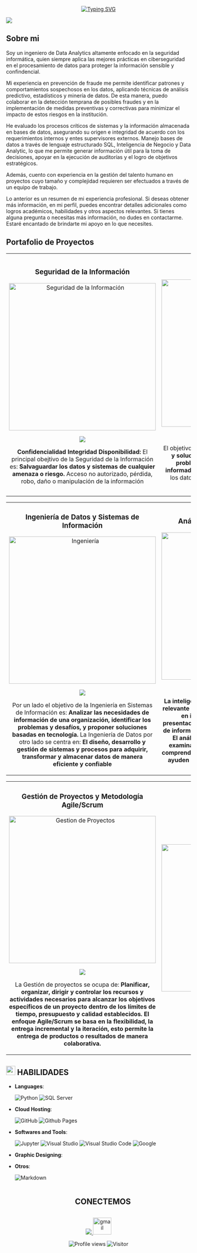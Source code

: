 <!-- Bienvenida -->
<p align="center">
  <a href="https://github.com/Melvin-Rodriguez/readme-typing-svg"><img src="https://readme-typing-svg.herokuapp.com?font=Zilla+Slab&duration=3000&pause=5000&color=cyan&size=35&center=true&vCenter=true&width=900&height=35&lines=Hola;Te+doy+la+bienvenida+a+mi+perfil+y+portafolio+de+proyectos" alt="Typing SVG"></a>
</p>

<!-- Banner -->
<img src="https://github-production-user-asset-6210df.s3.amazonaws.com/111929312/249653774-76261d23-7cf5-446e-b82c-1b17a2d423e3.png">

<!-- Modulo 1 -->
## Sobre mi

Soy un ingeniero de Data Analytics altamente enfocado en la seguridad informática, quien siempre aplica las mejores prácticas en ciberseguridad en el procesamiento de datos para proteger la información sensible y confindencial. 

Mi experiencia en prevención de fraude me permite identificar patrones y comportamientos sospechosos en los datos, aplicando técnicas de análisis predictivo, estadísticos y minería de datos. De esta manera, puedo colaborar en la detección temprana de posibles fraudes y en la implementación de medidas preventivas y correctivas para minimizar el impacto de estos riesgos en la institución.

He evaluado los procesos críticos de sistemas y la información almacenada en bases de datos, asegurando su origen e integridad de acuerdo con los requerimientos internos y entes supervisores externos. Manejo bases de datos a través de lenguaje estructurado SQL, Inteligencia de Negocio y Data Analytic, lo que me permite generar información útil para la toma de decisiones, apoyar en la ejecución de auditorías y el logro de objetivos estratégicos.

Además, cuento con experiencia en la gestión del talento humano en proyectos cuyo tamaño y complejidad requieren ser efectuados a través de un equipo de trabajo. 

Lo anterior es un resumen de mi experiencia profesional. Si deseas obtener más información, en mi perfil, puedes encontrar detalles adicionales como logros académicos, habilidades y otros aspectos relevantes. Si tienes alguna pregunta o necesitas más información, no dudes en contactarme. Estaré encantado de brindarte mi apoyo en lo que necesites.

<!-- Modulo 2 -->
<!-- Tabla 1, F1C1-->
## Portafolio de Proyectos
<table>
<tr> 	
<td width="50%">
<h3 align="center">Seguridad de la Información</h3>
<div align="center">
<a href="https://github.com/Melvin-Rodriguez/Cybersecurity" target="_blank"><img src="https://res.cloudinary.com/dssdvhtjq/image/upload/v1688172385/Perfil/4_r1nah9.png" width="400" alt="Seguridad de la Información"></a>
<p>
<a href="https://github.com/Melvin-Rodriguez/Cybersecurity" target="_blank">
<img src="https://img.shields.io/badge/C%C3%93DIGO-C0C0C0?style=for-the-badge&logo=github&logoColor=black">
</a>
</p>
<p>
   <strong> Confidencialidad 
   Integridad 
   Disponibilidad: </strong> 
   El principal obejtivo de la Seguridad de la Información es: <strong> Salvaguardar los datos y sistemas de cualquier amenaza o riesgo. </strong> 
   Acceso no autorizado, pérdida, robo, daño o manipulación de la información 
</p>
</div>                                                                                      
</td>
<!-- Tabla 1, F1C2-->
<td width="50%">
<h3 align="center">Ciencia de Datos</h3>
<div align="center">
<a href="https://github.com/Melvin-Rodriguez/Data-Science" target="_blank"><img src="https://res.cloudinary.com/dssdvhtjq/image/upload/v1688171635/Perfil/3_krhm8q.png" width="400" alt="Ciencia de Datos"></a>
<p>
<a href="https://github.com/Melvin-Rodriguez/Data-Science" target="_blank">
<img src="https://img.shields.io/badge/C%C3%93DIGO-C0C0C0?style=for-the-badge&logo=github&logoColor=black">
</a>
</p>
<p>
El objetivo es: <strong> Generar conocimientos accionables y soluciones basadas en datos para abordar problemas complejos y tomar decisiones informadas </strong>. Se aplica en diversos campos donde los datos juegan un papel crucial en la toma de decisiones
</p>
</div>                                                                                      
</td>
</div>                                                             
</table>                                                                                 
</div>

<!-- Tabla 2, F2C1-->
<table>
<tr>
<td width="50%">
<h3 align="center">Ingeniería de Datos y Sistemas de Información</h3>
<div align="center">
<a href="https://github.com/Melvin-Rodriguez/Ingenieria" target="_blank"><img src="https://res.cloudinary.com/dssdvhtjq/image/upload/v1688189402/Perfil/2_umo8ra.png" width="400" alt="Ingeniería"></a>
<p>
<a href="https://github.com/Melvin-Rodriguez/Ingenieria" target="_blank">
<img src="https://img.shields.io/badge/C%C3%93DIGO-C0C0C0?style=for-the-badge&logo=github&logoColor=black">
</a>
</p>
<p>
Por un lado el objetivo de la Ingeniería en Sistemas de Información es: <strong> Analizar las necesidades de información de una organización, identificar los problemas y desafíos, y proponer soluciones basadas en tecnología. </strong>
La Ingeniería de Datos por otro lado se centra en: <strong> El diseño, desarrollo y gestión de sistemas y procesos para adquirir, transformar y almacenar datos de manera eficiente y confiable</strong>
</p>
</div>                                                                                      
</td>
<!-- Tabla 2, F2C2-->
<td width="50%">
<h3 align="center">Análisis e Inteligencia de Negocio</h3>
<div align="center">
<a href="https://github.com/Melvin-Rodriguez/BI-BA" target="_blank"><img src="https://res.cloudinary.com/dssdvhtjq/image/upload/v1688189464/Perfil/1_whwiki.png" width="400" alt="BI-BA"></a>
<p>
<a href="https://github.com/Melvin-Rodriguez/BI-BA" target="_blank">
<img src="https://img.shields.io/badge/C%C3%93DIGO-C0C0C0?style=for-the-badge&logo=github&logoColor=black">
</a>
</p>
<p>
<strong>La inteligencia de negociode obtiene información relevante y valiosa para el negocio y la transfroma en información significativa realiza la presentación de manera clara y accesible a través de informes, paneles de control y visualizaciones. El análisis del negocio realiza el proceso de examinar y evaluar los datos recopilados para comprender patrones, tendencias y relaciones que ayuden a identificar oportunidades y desafíos.</strong>
</p>
</div>                                                                                      
</td>
</div>                                                             
</table>                                                                                 
</div>

<!-- Tabla 3, F3C1-->
<table>
<tr>
<td width="50%">
<h3 align="center">Gestión de Proyectos y Metodología Agile/Scrum </h3>
<div align="center">
<a href="https://github.com/Melvin-Rodriguez/Gestion-de-Proyectos" target="_blank"><img src="https://res.cloudinary.com/dssdvhtjq/image/upload/v1688330826/Perfil/5_wtvxha.png" width="400" alt="Gestion de Proyectos"></a>
<p>
<a href="https://github.com/Melvin-Rodriguez/Gestion-de-Proyectos" target="_blank">
<img src="https://img.shields.io/badge/C%C3%93DIGO-C0C0C0?style=for-the-badge&logo=github&logoColor=black">
</a>
</p>
<p>
La Gestión de proyectos se ocupa de: <strong>Planificar, organizar, dirigir y controlar los recursos y actividades necesarios para alcanzar los objetivos específicos de un proyecto dentro de los límites de tiempo, presupuesto y calidad establecidos. El enfoque Agile/Scrum se basa en la flexibilidad, la entrega incremental y la iteración, esto permite la entrega de productos o resultados de manera colaborativa. </strong>
</p>
</div>                                                                                      
</td>
<!-- Tabla 3, F3C2-->
<td width="50%">
<!-- <h3 align="center">Proximamente... </h3> -->
<div align="center">
<a href="https://github.com/Melvin-Rodriguez" target="_blank"><img src="https://res.cloudinary.com/dssdvhtjq/image/upload/v1688333286/Perfil/M1_gu0cw0.png" width="400" alt="Proximo"></a>
<!--
<p> 
<a href="https://github.com/Melvin-Rodriguez/BI-BA" target="_blank">
<img src="https://img.shields.io/badge/C%C3%93DIGO-C0C0C0?style=for-the-badge&logo=github&logoColor=black">
</a> 
</p> -->
<!-- <p>
<strong> Proximamente... </strong>
</p> -->
</div>                                                                                      
</td>
</div>                                                             
</table>                                                                                 
</div>

<!-- Modulo 3 -->
<!-- Habilidades -->
## <img src="https://media2.giphy.com/media/QssGEmpkyEOhBCb7e1/giphy.gif?cid=ecf05e47a0n3gi1bfqntqmob8g9aid1oyj2wr3ds3mg700bl&rid=giphy.gif" width ="25"><b> HABILIDADES</b>

<p align="center">

- **Languages**:

    ![Python](https://img.shields.io/badge/Python%20-%2300599C.svg?style=for-the-badge&logo=python&logoColor=white)
    ![SQL Server](https://img.shields.io/badge/Transact%20SQL-%2300599C.svg?style=for-the-badge&logo=microsoftsqlserver&logoColor=white)

- **Cloud Hosting**:
  
    ![GitHub](https://img.shields.io/badge/Github-%2300599C.svg?style=for-the-badge&logo=github&logoColor=white)
    ![Github Pages](https://img.shields.io/badge/GitHub%20Pages-%2300599C.svg?style=for-the-badge&logo=github&logoColor=white)
    
- **Softwares and Tools**:
  
    ![Jupyter](https://img.shields.io/badge/Jupyter-%2300599C.svg?style=for-the-badge&logo=jupyter&logoColor=white)
    ![Visual Studio](https://img.shields.io/badge/Visual%20Studio-%2300599C.svg?style=for-the-badge&logo=visualstudio&logoColor=white)
    ![Visual Studio Code](https://img.shields.io/badge/Visual%20Studio%20Code-%2300599C.svg?style=for-the-badge&logo=visual-studio-code&logoColor=white)
    ![Google](https://img.shields.io/badge/Google%20Workspace-%2300599C.svg?style=for-the-badge&logo=google&logoColor=white)

- **Graphic Designing**:
<!--canvas-->

- **Otros**:
  
    ![Markdown](https://img.shields.io/badge/markdown-%2300599C.svg?style=for-the-badge&logo=markdown&logoColor=white)
  
</p>

<!-- Modulo 4 -->
<!-- Estadisticas -->
<!-- TROFEOS GITHUB -->
<!--### &nbsp;TROFEOS GITHUB 
<p align="center"> 
<a href="https://github.com/Melvin-Rodriguez/github-profile-trophy"><img src="https://github-profile-trophy.vercel.app/?username=Melvin-Rodriguez&theme=darkhub&row=1&column=-1&rank=-?&no-frame=true&no-bg=true" alt="Melvin 	Rodríguez" />
</a> 
</p> -->

<!-- Grafica -->
<!--### &nbsp;GitHub Analytics

<p align="center">
<a href="https://github.com/Melvin-Rodriguez">
	<img height="180em" src="https://github-readme-stats-eight-theta.vercel.app/api?username=Melvin-Rodriguez&show_icons=true&theme=algolia&include_all_commits=true&count_private=true"/>
	<img height="180em" src="https://github-readme-stats-eight-theta.vercel.app/api/top-langs/?username=Melvin-Rodriguez&layout=compact&langs_count=8&theme=algolia"/>
</a>
</p> -->

<!--
<td width="50%" align="center">
  <img  align="center"  src="https://github-readme-stats.anuraghazra1.vercel.app/api/top-langs/?username=Melvin-Rodriguez&theme=dark&hide_border=true&no-bg=true&no-frame=true&langs_count=10"/>  
  </td>
-->

<!-- Modulo 5-->
<!-- Contacto -->
<!-- v1 -->
<div id="user-content-toc">
  <ul align="center">
    <summary><h2 style="display: inline-block">CONECTEMOS </h2></summary>
  </ul>
</div>
<!--icons-->
<p align="center">
  <a href="https://www.linkedin.com/in/melvin-rodr%C3%ADguez-060a9a223/">
    <img src="https://skillicons.dev/icons?i=linkedin&perline=14" />
  </a>
  <a href="mailto:mtrabajo87@gmail.com">
    <img src="https://res.cloudinary.com/dssdvhtjq/image/upload/v1688445555/Perfil/Gmail-Logo.wine_d2r2lf.png" alt="gmail" height="46" width="50" />
<!-- <img src="https://img.shields.io/badge/Gmail-%2300599C.svg?style=for-the-badge&logo=gmail&logoColor=white"/> -->
  </a>
</p>
<!-- v2 -->
<!-- ## <b> Let's Connect..!</b><img src="https://github.com/0xAbdulKhalid/0xAbdulKhalid/raw/main/assets/mdImages/handshake.gif" width ="80"><br> 
<div align='left'>	
<ul>
<li>
<a href="mailto:mtrabajo87@gmail.com" target="_blank">
<img src="https://img.shields.io/badge/gmail:  Melvin Rodríguez-%23EA4335.svg?style=for-the-badge&logo=gmail&logoColor=white" t=mail style="margin-bottom: 5px;" />
</a>
</li>
</ul>
</div> -->

<!-- Otro modelo de contacto
<p align="center">
	<a href="https://www.linkedin.com/in/melvin-rodr%C3%ADguez-060a9a223/" target="blank"><img align="center" src="https://res.cloudinary.com/dssdvhtjq/image/upload/v1688445555/Perfil/Gmail-Logo.wine_d2r2lf.png" alt="gmail" height="50" width="50" /></a>
	<a href="https://www.linkedin.com/in/melvin-rodr%C3%ADguez-060a9a223/" target="blank"><img align="center" src="https://res.cloudinary.com/dssdvhtjq/image/upload/v1688445324/Perfil/234979284-68c11d7f-1acc-4f0c-ac78-044e1037d7b0_gn0cmr.png" alt="linkedin" height="50" width="50" /></a>
</p> -->
<!-- Modulo 6-->
<!-- Contadores -->
<!-- [![GitHub followers](https://img.shields.io/github/followers/Melvin-Rodriguez?style=social)](https://github.com/Melvin-Rodriguez)  -->

<div align='center'>
	
![Profile views](https://komarev.com/ghpvc/?username=Melvin-Rodriguez&label=Profile%20views&color=0e75b6&style=flat)
![Visitor](https://visitor-badge.laobi.icu/badge?page_id=Melvin-Rodriguez.repoName)
</div>
